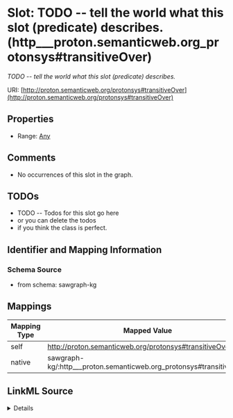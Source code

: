 

# Slot: TODO -- tell the world what this slot (predicate) describes. (http___proton.semanticweb.org_protonsys#transitiveOver)


_TODO -- tell the world what this slot (predicate) describes._





URI: [http://proton.semanticweb.org/protonsys#transitiveOver](http://proton.semanticweb.org/protonsys#transitiveOver)



<!-- no inheritance hierarchy -->








## Properties

* Range: [Any](../classes/Any.md)





## Comments

* No occurrences of this slot in the graph.

## TODOs

* TODO -- Todos for this slot go here
* or you can delete the todos
* if you think the class is perfect.

## Identifier and Mapping Information







### Schema Source


* from schema: sawgraph-kg




## Mappings

| Mapping Type | Mapped Value |
| ---  | ---  |
| self | http://proton.semanticweb.org/protonsys#transitiveOver |
| native | sawgraph-kg/:http___proton.semanticweb.org_protonsys#transitiveOver |




## LinkML Source

<details>
```yaml
name: http___proton.semanticweb.org_protonsys#transitiveOver
description: TODO -- tell the world what this slot (predicate) describes.
title: TODO -- tell the world what this slot (predicate) describes.
todos:
- TODO -- Todos for this slot go here
- or you can delete the todos
- if you think the class is perfect.
comments:
- No occurrences of this slot in the graph.
from_schema: sawgraph-kg
rank: 1000
slot_uri: http://proton.semanticweb.org/protonsys#transitiveOver
alias: http___proton.semanticweb.org_protonsys#transitiveOver
range: Any

```
</details>